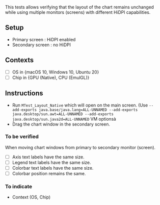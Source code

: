 This tests allows verifying that the layout of the chart remains unchanged while using multiple monitors (screens) with different HiDPI capabilities.

## Setup
- Primary screen : HiDPI enabled
- Secondary screen : no HiDPI

## Contexts
- [ ] OS in {macOS 10, Windows 10, Ubuntu 20}
- [ ] Chip in {GPU (Native), CPU (EmulGL)}

## Instructions
- Run `MTest_Layout_Native` which will open on the main screen. (Use `--add-exports java.base/java.lang=ALL-UNNAMED --add-exports java.desktop/sun.awt=ALL-UNNAMED --add-exports java.desktop/sun.java2d=ALL-UNNAMED` VM optionsà
- Drag the chart window in the secondary screen.

### To be verified
When moving chart windows from primary to secondary monitor (screen).
- [ ] Axis text labels have the same size.
- [ ] Legend text labels have the same size.
- [ ] Colorbar text labels have the same size.
- [ ] Colorbar position remains the same.

### To indicate
- Context (OS, Chip)